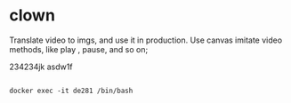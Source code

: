 # clown
Translate video to imgs, and use it in production. Use canvas imitate video methods, like play , pause, and so on;

234234jk
asdw1f

```

docker exec -it de281 /bin/bash

```
